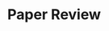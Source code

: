 ---
layout: tag-blog
title: Paper Review
slug: paper-review
category: real-time-rendering
menu: false
order: 1
---